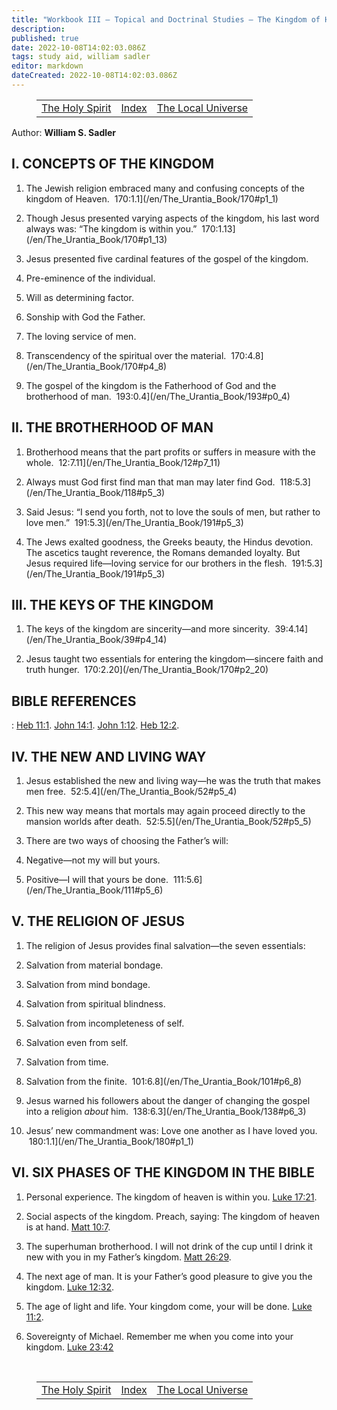 ```yaml
---
title: "Workbook III — Topical and Doctrinal Studies — The Kingdom of Heaven"
description: 
published: true
date: 2022-10-08T14:02:03.086Z
tags: study aid, william sadler
editor: markdown
dateCreated: 2022-10-08T14:02:03.086Z
---
```


<figure class="table chapter-navigator">
	<table>
		<tbody>
		<tr>
			<td><a href="/en/William_S_Sadler/Workbook_3_Topical_and_Doctrinal_Studies/The_Holy_Spirit">The Holy Spirit</a></td>
			<td><a href="/en/William_S_Sadler/Workbook_3_Topical_and_Doctrinal_Studies/Index">Index</a></td>
			<td><a href="/en/William_S_Sadler/Workbook_3_Topical_and_Doctrinal_Studies/The_Local_Universe">The Local Universe</a></td>
		</tr>
		</tbody>
	</table>
</figure>

Author: **William S. Sadler**

## I. CONCEPTS OF THE KINGDOM

1. The Jewish religion embraced many and confusing concepts of the kingdom of Heaven.  170:1.1](/en/The_Urantia_Book/170#p1_1)

2. Though Jesus presented varying aspects of the kingdom, his last word always was: “The kingdom is within you.”  170:1.13](/en/The_Urantia_Book/170#p1_13)

3. Jesus presented five cardinal features of the gospel of the kingdom.

1. Pre-eminence of the individual.
2. Will as determining factor.
3. Sonship with God the Father.
4. The loving service of men.
5. Transcendency of the spiritual over the material.  170:4.8](/en/The_Urantia_Book/170#p4_8)

4. The gospel of the kingdom is the Fatherhood of God and the brotherhood of man.  193:0.4](/en/The_Urantia_Book/193#p0_4)

## II. THE BROTHERHOOD OF MAN

1. Brotherhood means that the part profits or suffers in measure with the whole.  12:7.11](/en/The_Urantia_Book/12#p7_11)

2. Always must God first find man that man may later find God.  118:5.3](/en/The_Urantia_Book/118#p5_3)

3. Said Jesus: “I send you forth, not to love the souls of men, but rather to love men.”  191:5.3](/en/The_Urantia_Book/191#p5_3)

4. The Jews exalted goodness, the Greeks beauty, the Hindus devotion. The ascetics taught reverence, the Romans demanded loyalty. But Jesus required life—loving service for our brothers in the flesh.  191:5.3](/en/The_Urantia_Book/191#p5_3)

## III. THE KEYS OF THE KINGDOM

1. The keys of the kingdom are sincerity—and more sincerity.  39:4.14](/en/The_Urantia_Book/39#p4_14)

2. Jesus taught two essentials for entering the kingdom—sincere faith and truth hunger.  170:2.20](/en/The_Urantia_Book/170#p2_20)

## BIBLE REFERENCES

: [Heb 11:1](/en/Bible/Hebrews/11#v1). [John 14:1](/en/Bible/John/14#v1). [John 1:12](/en/Bible/John/1#v12). [Heb 12:2](/en/Bible/Hebrews/12#v2).

## IV. THE NEW AND LIVING WAY

1. Jesus established the new and living way—he was the truth that makes men free.  52:5.4](/en/The_Urantia_Book/52#p5_4)

2. This new way means that mortals may again proceed directly to the mansion worlds after death.  52:5.5](/en/The_Urantia_Book/52#p5_5)

3. There are two ways of choosing the Father’s will:

1. Negative—not my will but yours.
2. Positive—I will that yours be done.  111:5.6](/en/The_Urantia_Book/111#p5_6)

## V. THE RELIGION OF JESUS

1. The religion of Jesus provides final salvation—the seven essentials:

1. Salvation from material bondage.
2. Salvation from mind bondage.
3. Salvation from spiritual blindness.
4. Salvation from incompleteness of self.
5. Salvation even from self.
6. Salvation from time.
7. Salvation from the finite.  101:6.8](/en/The_Urantia_Book/101#p6_8)

2. Jesus warned his followers about the danger of changing the gospel into a religion _about_ him.  138:6.3](/en/The_Urantia_Book/138#p6_3)

3. Jesus’ new commandment was: Love one another as I have loved you.  180:1.1](/en/The_Urantia_Book/180#p1_1)

## VI. SIX PHASES OF THE KINGDOM IN THE BIBLE

1. Personal experience. The kingdom of heaven is within you. [Luke 17:21](/en/Bible/Luke/17#v21).

2. Social aspects of the kingdom. Preach, saying: The kingdom of heaven is at hand. [Matt 10:7](/en/Bible/Matthew/10#v7).

3. The superhuman brotherhood. I will not drink of the cup until I drink it new with you in my Father’s kingdom. [Matt 26:29](/en/Bible/Matthew/26#v29).

4. The next age of man. It is your Father’s good pleasure to give you the kingdom. [Luke 12:32](/en/Bible/Luke/12#v32).

5. The age of light and life. Your kingdom come, your will be done. [Luke 11:2](/en/Bible/Luke/11#v2).

6. Sovereignty of Michael. Remember me when you come into your kingdom. [Luke 23:42](/en/Bible/Luke/23#v42)


<br>

<figure class="table chapter-navigator">
	<table>
		<tbody>
		<tr>
			<td><a href="/en/William_S_Sadler/Workbook_3_Topical_and_Doctrinal_Studies/The_Holy_Spirit">The Holy Spirit</a></td>
			<td><a href="/en/William_S_Sadler/Workbook_3_Topical_and_Doctrinal_Studies/Index">Index</a></td>
			<td><a href="/en/William_S_Sadler/Workbook_3_Topical_and_Doctrinal_Studies/The_Local_Universe">The Local Universe</a></td>
		</tr>
		</tbody>
	</table>
</figure>